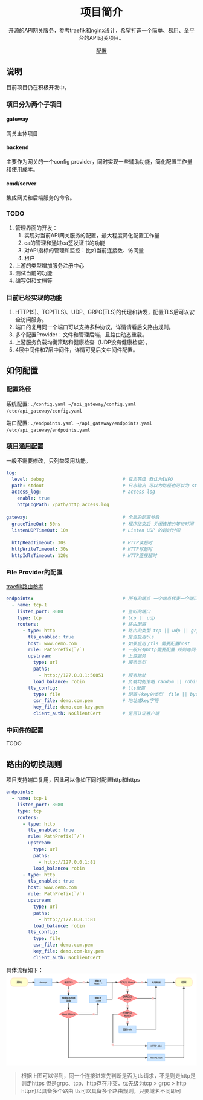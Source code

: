 <h1 align="center">项目简介</h1>

<p align="center">
    开源的API网关服务，参考traefik和nginx设计，希望打造一个简单、易用、全平台的API网关项目。
</p>


<p align="center">
  <a href="https://github.com/ssbeatty/api_gateway/tree/main/configs">配置</a>
</p>

## 说明
目前项目仍在积极开发中。

### 项目分为两个子项目
#### gateway
网关主体项目
#### backend
主要作为网关的一个config provider，同时实现一些辅助功能，简化配置工作量和使用成本。

#### cmd/server
集成网关和后端服务的命令。

### TODO
1. 管理界面的开发：
    1. 实现对当前API网关服务的配置，最大程度简化配置工作量
    2. ca的管理和通过ca签发证书的功能
    3. 对API指标的管理和监控：比如当前连接数、访问量
    4. 租户
2. 上游的类型增加服务注册中心
3. 测试当前的功能
4. 编写CI和文档等


### 目前已经实现的功能
1. HTTP(S)、TCP(TLS)、UDP、GRPC(TLS)的代理和转发，配置TLS后可以安全访问服务。
2. 端口的复用同一个端口可以支持多种协议，详情请看后文路由规则。
3. 多个配置Provider：文件和管理后端，且路由动态重载。
4. 上游服务负载均衡策略和健康检查（UDP没有健康检查）。
5. 4层中间件和7层中间件，详情可见后文中间件配置。

## 如何配置
### 配置路径

系统配置: `./config.yaml ~/api_gateway/config.yaml /etc/api_gateway/config.yaml`

端口配置: `./endpoints.yaml ~/api_gateway/endpoints.yaml /etc/api_gateway/endpoints.yaml`
### [项目通用配置](https://github.com/ssbeatty/api_gateway/blob/main/configs/config-example.yaml)
一般不需要修改，只列举常用功能。
```yaml
log:
  level: debug                             # 日志等级 默认为INFO
  path: stdout                             # 日志输出 可以为路径也可以为 stdout | stderr
  access_log:                              # access log
    enable: true
    httpLogPath: /path/http_access.log

gateway:                                   # 全局的配置参数
  graceTimeOut: 50ns                       # 程序结束后 关闭连接的等待时间
  listenUDPTimeOut: 10s                    # Listen UDP 的超时时间

  httpReadTimeout: 30s                     # HTTP读超时
  httpWriteTimeout: 30s                    # HTTP写超时
  httpIdleTimeout: 120s                    # HTTP连接超时
```

### File Provider的配置
[traefik路由参考](https://doc.traefik.io/traefik/routing/routers/#general)
```yaml
endpoints:                                 # 所有的端点 一个端点代表一个端口
  - name: tcp-1                            
    listen_port: 8080                      # 监听的端口
    type: tcp                              # tcp || udp
    routers:                               # 路由配置
      - type: http                         # 路由的类型 tcp || udp || grpc || http
        tls_enabled: true                  # 是否启用tls
        host: www.demo.com                 # 如果启用了tls 需要配置host
        rule: PathPrefix(`/`)              # 一般只有http需要配置 规则等同于traefik的http路由
        upstream:                          # 上游服务
          type: url                        # 服务类型  
          paths:
            - http://127.0.0.1:50051       # 服务地址
          load_balance: robin              # 负载均衡策略 random || robin || weight_robin || consistent_hash
        tls_config:                        # tls配置
          type: file                       # 配置中key的类型  file || bytes
          csr_file: demo.com.pem           # 地址或key字符
          key_file: demo.com-key.pem
          client_auth: NoClientCert        # 是否认证客户端
```
### 中间件的配置
TODO

## 路由的切换规则
项目支持端口复用，因此可以像如下同时配置http和https
```yaml
endpoints:
  - name: tcp-1
    listen_port: 8080
    type: tcp
    routers:
      - type: http
        tls_enabled: true
        rule: PathPrefix(`/`)
        upstream:
          type: url
          paths:
            - http://127.0.0.1:81
          load_balance: robin
      - type: http
        tls_enabled: true
        host: www.demo.com
        rule: PathPrefix(`/`)
        upstream:
          type: url
          paths:
            - http://127.0.0.1:81
          load_balance: robin
        tls_config:
          type: file
          csr_file: demo.com.pem
          key_file: demo.com-key.pem
          client_auth: NoClientCert
```
具体流程如下：
![](images/router.jpg)

> 根据上图可以得到，同一个连接进来先判断是否为tls请求，不是则走http是则走https
> 但是grpc、tcp、http存在冲突，优先级为tcp > grpc > http
> http可以具备多个路由
> tls可以具备多个路由规则，只要域名不同即可